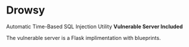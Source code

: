 # Drowsy
Automatic Time-Based SQL Injection Utility **Vulnerable Server Included**

The vulnerable server is a Flask implimentation with blueprints.
